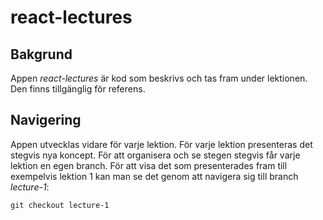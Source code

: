 # react-lectures

## Bakgrund

Appen *react-lectures* är kod som beskrivs och tas fram under lektionen. Den finns tillgänglig för referens.

## Navigering

Appen utvecklas vidare för varje lektion. För varje lektion presenteras det stegvis nya koncept. För att organisera och se stegen stegvis får varje lektion en egen branch. För att visa det som presenterades fram till exempelvis lektion 1 kan man se det genom att navigera sig till branch *lecture-1*:

`git checkout lecture-1`
